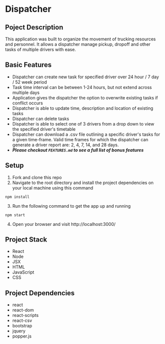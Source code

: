 # Dispatcher

## Poject Description
This application was built to organize the movement of trucking resources and personnel. It allows a dispatcher manage pickup, dropoff and other tasks of multiple drivers with ease.

## Basic Features
- Dispatcher can create new task for specified driver over 24 hour / 7 day / 52 week period
- Task time interval can be between 1-24 hours, but not extend across multiple days
- Application gives the dispatcher the option to overwrite existing tasks if conflict occurs
- Dispatcher is able to update time, description and location of existing tasks
- Dispatcher can delete tasks
- Dispatcher is able to select one of 3 drivers from a drop down to view the specified driver's timetable
- Dispatcher can download a .csv file outlining a specific driver's tasks for a given time-frame. Valid time frames for which the dispatcher can generate a driver report are: 2, 4, 7, 14, and 28 days. 
- ___Please checkout ```FEATURES.md``` to see a full list of bonus features___

## Setup
1. Fork and clone this repo
2. Navigate to the root directory and install the project dependencies on your local machine using this command 
``` 
npm install 
```
3. Run the following command to get the app up and running
```
npm start
```
4. Open your browser and visit http://localhost:3000/

## Project Stack
- React
- Node
- JSX
- HTML
- JavaScript
- CSS

## Project Dependencies 
- react
- react-dom
- react-scripts
- react-csv
- bootstrap
- jquery
- popper.js